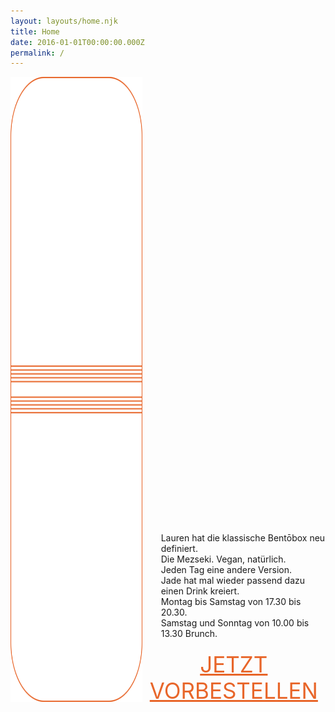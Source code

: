 ```yaml
---
layout: layouts/home.njk
title: Home
date: 2016-01-01T00:00:00.000Z
permalink: /
---
```



<div class="container h-100" style="display: flex; justify-content: center;">
<picture style="float: left">
  <source type="image/png" srcset="/static/img/Bonheur_Fenster_edit.png 2000w, /static/img/Bonheur_Fenster_edit.png 2400w, /static/img/Bonheur_Fenster_edit.png 3000w">
  <img src="/static/img/Bonheur_Fenster_edit.png" width="280" height="1000" alt="Menu" loading="lazy" decoding="async">
</picture>
<div style="margin-bottom: 0; margin-top: auto">
<div style="text-align: left; margin-left: 30px;">
<p style="margin: 0">Lauren hat die klassische Bentōbox neu definiert. </p>
<p style="margin: 0">Die Mezseki. Vegan, natürlich.</p>
<p style="margin: 0">Jeden Tag eine andere Version.</p>
<p style="margin: 0">Jade hat mal wieder passend dazu einen Drink kreiert. </p>
<p style="margin: 0">Montag bis Samstag von 17.30 bis 20.30. </p>
<p style="margin: 0">Samstag und Sonntag von 10.00 bis 13.30 Brunch. </p>

</div>
<div style="text-align: center; margin-top: 20px;">
<a href="/vorbestellen/" style="font-size: 35px; color: #e8662a">JETZT VORBESTELLEN</a>

</div>

</div>

</div>
